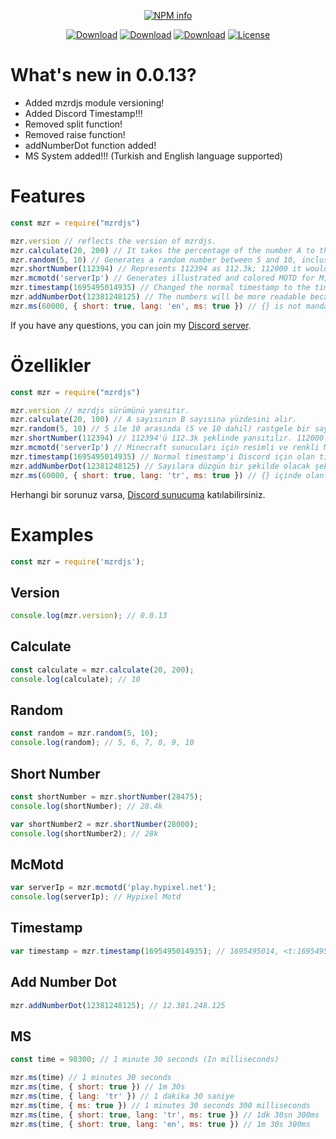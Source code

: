 <div align="center">
<p>
   <a href="https://nodei.co/npm/mzrdjs/"><img src="https://nodei.co/npm/mzrdjs.png?downloads=true&stars=true" alt="NPM info" /></a>
 </p>
<p>
    <a href="https://www.npmjs.com/package/mzrdjs"><img src="https://img.shields.io/npm/dt/mzrdjs.svg?style=flat-square" alt="Download" /></a>
    <a href="https://www.npmjs.com/package/mzrdjs"><img src="https://img.shields.io/npm/dw/mzrdjs.svg?style=flat-square" alt="Download" /></a>
    <a href="https://www.npmjs.com/package/mzrdjs"><img src="https://img.shields.io/npm/dm/mzrdjs.svg?style=flat-square" alt="Download" /></a>
    <a href="https://www.npmjs.com/package/mzrdjs"><img src="https://img.shields.io/npm/l/mzrdjs.svg?style=flat-square" alt="License" /></a>
 </p>
</div>

# What's new in 0.0.13?
- Added mzrdjs module versioning!
- Added Discord Timestamp!!!
- Removed split function!
- Removed raise function!
- addNumberDot function added!
- MS System added!!! (Turkish and English language supported)

# Features

```js
const mzr = require("mzrdjs")

mzr.version // reflects the version of mzrdjs.
mzr.calculate(20, 200) // It takes the percentage of the number A to the number B.
mzr.random(5, 10) // Generates a random number between 5 and 10, inclusive.
mzr.shortNumber(112394) // Represents 112394 as 112.3k; 112000 it would be represented as 112k.
mzr.mcmotd('serverIp') // Generates illustrated and colored MOTD for Minceraft servers.
mzr.timestamp(1695495014935) // Changed the normal timestamp to the timestamp for Discord.
mzr.addNumberDot(12381248125) // The numbers will be more readable because it adds a dot.
mzr.ms(60000, { short: true, lang: 'en', ms: true }) // {} is not mandatory. Supports Turkish (TR) and English (EN) languages.
```
If you have any questions, you can join my [Discord server](https://discord.gg/ktVdQYrtXF).

# Özellikler

```js
const mzr = require("mzrdjs")

mzr.version // mzrdjs sürümünü yansıtır.
mzr.calculate(20, 100) // A sayısının B sayısına yüzdesini alır.
mzr.random(5, 10) // 5 ile 10 arasında (5 ve 10 dahil) rastgele bir sayı oluşturur.
mzr.shortNumber(112394) // 112394'ü 112.3k şeklinde yansıtılır. 112000 olsaydı 112k olarak yansırdı.
mzr.mcmotd('serverIp') // Minecraft sunucuları için resimli ve renkli MOTD oluşturur.
mzr.timestamp(1695495014935) // Normal timestamp'i Discord için olan timestamp'e çevirir.
mzr.addNumberDot(12381248125) // Sayılara düzgün bir şekilde olacak şekilde nokta ekler.
mzr.ms(60000, { short: true, lang: 'tr', ms: true }) // {} içinde olanlar zorunlu değildir. Türkçe (TR) ve İngilizce (EN) dillerini destekler.
```
Herhangi bir sorunuz varsa, [Discord sunucuma](https://discord.gg/ktVdQYrtXF) katılabilirsiniz.

# Examples
```js
const mzr = require('mzrdjs');
```
## Version
```js
console.log(mzr.version); // 0.0.13
```
## Calculate
```js
const calculate = mzr.calculate(20, 200);
console.log(calculate); // 10
```
## Random
```js
const random = mzr.random(5, 10);
console.log(random); // 5, 6, 7, 8, 9, 10
```
## Short Number
```js
const shortNumber = mzr.shortNumber(28475);
console.log(shortNumber); // 28.4k

var shortNumber2 = mzr.shortNumber(28000);
console.log(shortNumber2); // 28k
```
## McMotd
```js
var serverIp = mzr.mcmotd('play.hypixel.net');
console.log(serverIp); // Hypixel Motd
```
## Timestamp
```js
var timestamp = mzr.timestamp(1695495014935); // 1695495014, <t:1695495014:R> = x xxx ago
```
## Add Number Dot
```js
mzr.addNumberDot(12381248125); // 12.381.248.125
```
## MS
```js
const time = 90300; // 1 minute 30 seconds (In milliseconds)

mzr.ms(time) // 1 minutes 30 seconds
mzr.ms(time, { short: true }) // 1m 30s
mzr.ms(time, { lang: 'tr' }) // 1 dakika 30 saniye
mzr.ms(time, { ms: true }) // 1 minutes 30 seconds 300 milliseconds
mzr.ms(time, { short: true, lang: 'tr', ms: true }) // 1dk 30sn 300ms
mzr.ms(time, { short: true, lang: 'en', ms: true }) // 1m 30s 300ms
```
